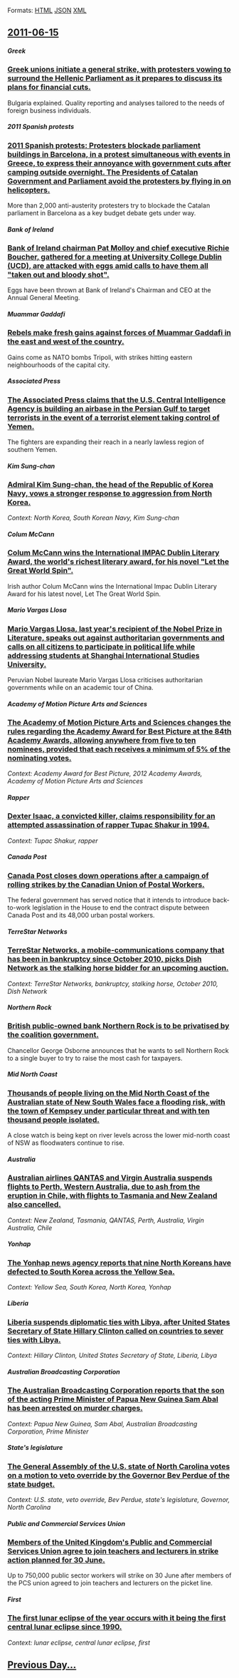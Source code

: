
Formats: [HTML](2011/06/15/index.html)  [JSON](2011/06/15/index.json)  [XML](2011/06/15/index.xml)  

## [2011-06-15](/news/2011/06/15/index.md)

##### Greek
### [Greek unions initiate a general strike, with protesters vowing to surround the Hellenic Parliament as it prepares to discuss its plans for financial cuts. ](/news/2011/06/15/greek-unions-initiate-a-general-strike-with-protesters-vowing-to-surround-the-hellenic-parliament-as-it-prepares-to-discuss-its-plans-for-f.md)
Bulgaria explained. Quality reporting and analyses tailored to the needs of foreign business individuals.

##### 2011 Spanish protests
### [2011 Spanish protests: Protesters blockade parliament buildings in Barcelona, in a protest simultaneous with events in Greece, to express their annoyance with government cuts after camping outside overnight. The Presidents of Catalan Government and Parliament avoid the protesters by flying in on helicopters. ](/news/2011/06/15/2011-spanish-protests-protesters-blockade-parliament-buildings-in-barcelona-in-a-protest-simultaneous-with-events-in-greece-to-express-th.md)
More than 2,000 anti-austerity protesters try to blockade the Catalan parliament in Barcelona as a key budget debate gets under way.

##### Bank of Ireland
### [Bank of Ireland chairman Pat Molloy and chief executive Richie Boucher, gathered for a meeting at University College Dublin (UCD), are attacked with eggs amid calls to have them all "taken out and bloody shot". ](/news/2011/06/15/bank-of-ireland-chairman-pat-molloy-and-chief-executive-richie-boucher-gathered-for-a-meeting-at-university-college-dublin-ucd-are-attac.md)
Eggs have been thrown at Bank of Ireland&#39;s Chairman and CEO at the Annual General Meeting.

##### Muammar Gaddafi
### [Rebels make fresh gains against forces of Muammar Gaddafi in the east and west of the country. ](/news/2011/06/15/rebels-make-fresh-gains-against-forces-of-muammar-gaddafi-in-the-east-and-west-of-the-country.md)
Gains come as NATO bombs Tripoli, with strikes hitting eastern neighbourhoods of the capital city.

##### Associated Press
### [The Associated Press claims that the U.S. Central Intelligence Agency is building an airbase in the Persian Gulf to target terrorists in the event of a terrorist element taking control of Yemen. ](/news/2011/06/15/the-associated-press-claims-that-the-u-s-central-intelligence-agency-is-building-an-airbase-in-the-persian-gulf-to-target-terrorists-in-the.md)
The fighters are expanding their reach in a nearly lawless region of southern Yemen.

##### Kim Sung-chan
### [Admiral Kim Sung-chan, the head of the Republic of Korea Navy, vows a stronger response to aggression from North Korea. ](/news/2011/06/15/admiral-kim-sung-chan-the-head-of-the-republic-of-korea-navy-vows-a-stronger-response-to-aggression-from-north-korea.md)
_Context: North Korea, South Korean Navy, Kim Sung-chan_

##### Colum McCann
### [Colum McCann wins the International IMPAC Dublin Literary Award, the world's richest literary award, for his novel "Let the Great World Spin". ](/news/2011/06/15/colum-mccann-wins-the-international-impac-dublin-literary-award-the-world-s-richest-literary-award-for-his-novel-let-the-great-world-spin.md)
Irish author Colum McCann wins the International Impac Dublin Literary Award for his latest novel, Let The Great World Spin.

##### Mario Vargas Llosa
### [Mario Vargas Llosa, last year's recipient of the Nobel Prize in Literature, speaks out against authoritarian governments and calls on all citizens to participate in political life while addressing students at Shanghai International Studies University. ](/news/2011/06/15/mario-vargas-llosa-last-year-s-recipient-of-the-nobel-prize-in-literature-speaks-out-against-authoritarian-governments-and-calls-on-all-ci.md)
Peruvian Nobel laureate Mario Vargas Llosa criticises authoritarian governments while on an academic tour of China.

##### Academy of Motion Picture Arts and Sciences
### [The Academy of Motion Picture Arts and Sciences changes the rules regarding the Academy Award for Best Picture at the 84th Academy Awards, allowing anywhere from five to ten nominees, provided that each receives a minimum of 5% of the nominating votes. ](/news/2011/06/15/the-academy-of-motion-picture-arts-and-sciences-changes-the-rules-regarding-the-academy-award-for-best-picture-at-the-84th-academy-awards-a.md)
_Context: Academy Award for Best Picture, 2012 Academy Awards, Academy of Motion Picture Arts and Sciences_

##### Rapper
### [Dexter Isaac, a convicted killer, claims responsibility for an attempted assassination of rapper Tupac Shakur in 1994. ](/news/2011/06/15/dexter-isaac-a-convicted-killer-claims-responsibility-for-an-attempted-assassination-of-rapper-tupac-shakur-in-1994.md)
_Context: Tupac Shakur, rapper_

##### Canada Post
### [Canada Post closes down operations after a campaign of rolling strikes by the Canadian Union of Postal Workers. ](/news/2011/06/15/canada-post-closes-down-operations-after-a-campaign-of-rolling-strikes-by-the-canadian-union-of-postal-workers.md)
The federal government has served notice that it intends to introduce back-to-work legislation in the House to end the contract dispute between Canada Post and its 48,000 urban postal workers.

##### TerreStar Networks
### [TerreStar Networks, a mobile-communications company that has been in bankruptcy since October 2010, picks Dish Network as the stalking horse bidder for an upcoming auction. ](/news/2011/06/15/terrestar-networks-a-mobile-communications-company-that-has-been-in-bankruptcy-since-october-2010-picks-dish-network-as-the-stalking-horse.md)
_Context: TerreStar Networks, bankruptcy, stalking horse, October 2010, Dish Network_

##### Northern Rock
### [British public-owned bank Northern Rock is to be privatised by the coalition government. ](/news/2011/06/15/british-public-owned-bank-northern-rock-is-to-be-privatised-by-the-coalition-government.md)
Chancellor George Osborne announces that he wants to sell Northern Rock to a single buyer to try to raise the most cash for taxpayers.

##### Mid North Coast
### [Thousands of people living on the Mid North Coast of the Australian state of New South Wales face a flooding risk, with the town of Kempsey under particular threat and with ten thousand people isolated. ](/news/2011/06/15/thousands-of-people-living-on-the-mid-north-coast-of-the-australian-state-of-new-south-wales-face-a-flooding-risk-with-the-town-of-kempsey.md)
A close watch is being kept on river levels across the lower mid-north coast of NSW as floodwaters continue to rise.

##### Australia
### [Australian airlines QANTAS and Virgin Australia suspends flights to Perth, Western Australia, due to ash from the eruption in Chile, with flights to Tasmania and New Zealand also cancelled. ](/news/2011/06/15/australian-airlines-qantas-and-virgin-australia-suspends-flights-to-perth-western-australia-due-to-ash-from-the-eruption-in-chile-with-fl.md)
_Context: New Zealand, Tasmania, QANTAS, Perth, Australia, Virgin Australia, Chile_

##### Yonhap
### [The Yonhap news agency reports that nine North Koreans have defected to South Korea across the Yellow Sea. ](/news/2011/06/15/the-yonhap-news-agency-reports-that-nine-north-koreans-have-defected-to-south-korea-across-the-yellow-sea.md)
_Context: Yellow Sea, South Korea, North Korea, Yonhap_

##### Liberia
### [Liberia suspends diplomatic ties with Libya, after United States Secretary of State Hillary Clinton called on countries to sever ties with Libya. ](/news/2011/06/15/liberia-suspends-diplomatic-ties-with-libya-after-united-states-secretary-of-state-hillary-clinton-called-on-countries-to-sever-ties-with-l.md)
_Context: Hillary Clinton, United States Secretary of State, Liberia, Libya_

##### Australian Broadcasting Corporation
### [The Australian Broadcasting Corporation reports that the son of the acting Prime Minister of Papua New Guinea Sam Abal has been arrested on murder charges. ](/news/2011/06/15/the-australian-broadcasting-corporation-reports-that-the-son-of-the-acting-prime-minister-of-papua-new-guinea-sam-abal-has-been-arrested-on.md)
_Context: Papua New Guinea, Sam Abal, Australian Broadcasting Corporation, Prime Minister_

##### State's legislature
### [The General Assembly of the U.S. state of North Carolina votes on a motion to veto override by the Governor Bev Perdue of the state budget. ](/news/2011/06/15/the-general-assembly-of-the-u-s-state-of-north-carolina-votes-on-a-motion-to-veto-override-by-the-governor-bev-perdue-of-the-state-budget.md)
_Context: U.S. state, veto override, Bev Perdue, state's legislature, Governor, North Carolina_

##### Public and Commercial Services Union
### [Members of the United Kingdom's Public and Commercial Services Union agree to join teachers and lecturers in strike action planned for 30 June. ](/news/2011/06/15/members-of-the-united-kingdom-s-public-and-commercial-services-union-agree-to-join-teachers-and-lecturers-in-strike-action-planned-for-30-ju.md)
Up to 750,000 public sector workers will strike on 30 June after members of the PCS union agreed to join teachers and lecturers on the picket line.

##### First
### [The first lunar eclipse of the year occurs with it being the first central lunar eclipse since 1990. ](/news/2011/06/15/the-first-lunar-eclipse-of-the-year-occurs-with-it-being-the-first-central-lunar-eclipse-since-1990.md)
_Context: lunar eclipse, central lunar eclipse, first_

## [Previous Day...](/news/2011/06/14/index.md)

